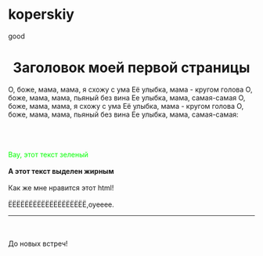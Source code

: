 # koperskiy
good
<html>
 <head>
  <title>Моя первая страница</title>
 </head>
<body>
<center><h1>Заголовок моей первой страницы</h1></center>
О, боже, мама, мама, я схожу с ума
Её улыбка, мама - кругом голова
О, боже, мама, мама, пьяный без вина
Ее улыбка, мама, самая-самая
О, боже, мама, мама, я схожу с ума
Её улыбка, мама - кругом голова
О, боже, мама, мама, пьяный без вина
Ее улыбка, мама, самая-самая:
<br/><br/>

<br/><br/>
<font color=#00ff00>Вау, этот текст зеленый</font>
<br/><br/>
<b>А этот текст выделен жирным</b>
<br/><br/>
Как же мне нравится этот html!
<br/><br/>
ЁЁЁЁЁЁЁЁЁЁЁЁЁЁЁЁЁЁЁ,оуееее.
<hr>

<br/><br/>
До новых встреч!
</body>
</html>
